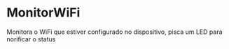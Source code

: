 # MonitorWiFi
Monitora o WiFi que estiver configurado no dispositivo, pisca um LED para norificar o status
